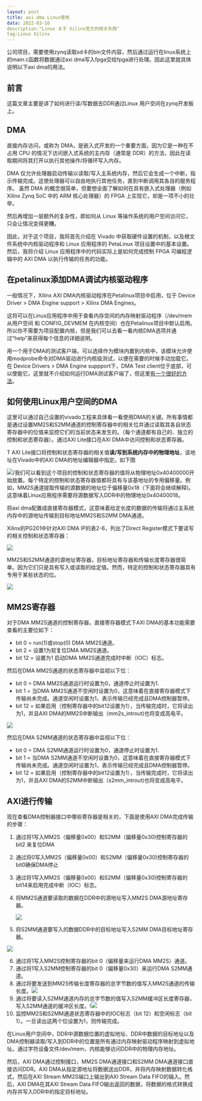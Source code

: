 ```yaml
---
layout: post
title: axi dma Linux使用
data: 2022-03-16
description:"Linux 关于 Xilinx官方的相关东西"
tag:Linux Xilinx
---
```


公司项目，需要使用zynq读取sd卡的bin文件内容，然后通过运行在linux系统上的main.c函数将数据通过axi dma写入fpga交给fpga进行处理。因此这里就具体说明以下axi dma的用法。

## 前言

这篇文章主要是讲了如何进行读/写数据去DDR通过Linux 用户空间在zynq开发板上。



## DMA

直接内存访问，或称为 DMA，是嵌入式开发的一个重要方面，因为它是一种在不占用 CPU 的情况下访问嵌入式系统的主内存（通常是 DDR）的方法，因此在读取期间将其打开以执行其他操作/将循环写入内存。 

DMA 仅允许处理器启动传输以读取/写入主系统内存，然后它会生成一个中断，指示传输完成。这使处理器可以自由地执行其他任务，直到中断调用其各自的服务程序。 虽然 DMA 的概念很简单，但要想全面了解如何在具有嵌入式处理器（例如 Xilinx Zynq SoC 中的 ARM 核心处理器）的 FPGA 上实现它，却是一项不小的壮举。

然后再增加一层额外的复杂性，即如何从 Linux 等操作系统的用户空间访问它，只会让情况变得更糟。 

因此，对于这个项目，我将首先介绍在 Vivado 中获取硬件设置的机制，以及根文件系统中内核驱动程序和 Linux 应用程序的 PetaLinux 项目设置中的基本设置。然后，我将介绍 Linux 应用程序中的代码实际上是如何完成控制 FPGA 可编程逻辑中的 AXI DMA 以执行传输的任务的功能。 



## 在petalinux添加DMA调试内核驱动程序

一般情况下，Xilinx AXI DMA内核驱动程序在Petalinux项目中启用，位于 Device Driver > DMA Engine support > Xilinx DMA Engines。

这将可以在Linux应用程序中用于查看内存空间的内存映射驱动程序（/dev/mem 从用户空间 和 CONFIG_DEVMEM 在内核空间）也在Petalinux项目中默认启用。所以你不需要为项目配置内核，但是我们可以去看一看内核DMA选项并通过“help”来获得每个信息的详细说明。

用一个用于DMA的测试客户端，可以选择作为模块内置到内核中，该模块允许使用modprobe命令对DMA驱动进行内核级测试，以便在需要的时候手动加载它。在 Device Drivers > DMA Engine suppport下，DMA Test client位于底部，可以使能它。这里就不介绍如何运行DMA测试客户端了，但这里[有一个很好的方法](https://www.kernel.org/doc/html/v4.15/driver-api/dmaengine/dmatest.html)。



## 如何使用Linux用户空间的DMA

这里可以通过自己设置的vivado工程来具体看一看使用DMA的关键。所有事情都是通过设置MM2S和S2MM通道的控制寄存器中的相关位并通过读取其各自状态寄存器中的位值来监控它们的当前状态来发生的。（每个通道都有自己的、独立的控制和状态寄存器）。通过AXI Lite接口在AXI DMA中访问控制和状态寄存器。

T AXI Lite接口将控制和状态寄存器的相关值**读/写到系统内存中的物理地址**，该地址在Vivado中的AXI DMA的地址编辑器中指定。如下图

![](/images/axi_dma/0.png)/我们可以看到这个项目的控制和状态寄存器的值将从物理地址0x40400000开始放置。每个特定的控制和状态寄存器值都将具有与该基地址的专用偏移量。例如，MM2S通道提取传输的源数据的地址位于偏移量0x18（下面将会继续解释)。这意味着Linux应用程序需要将源数据写入DDR中的物理地址0x40400018。

将axi dma配置成直接寄存器模式，这意味着给定长度的数据的传输将通过主系统内存中的源地址传输到目标地址MM2S和S2MM DMA通道。

Xilinx的PG201中针对AXI DMA IP的表2-6，列出了Direct Register模式下要读写的相关控制和状态寄存器：

![](/images/axi_dma/1.png)

MM2S和S2MM通道的源地址寄存器，目标地址寄存器和传输长度寄存器很简单。因为它们只是具有写入或读取的给定值。然而，特定的控制和状态寄存器具有专用于某些状态的位。

![](/images/axi_dma/2.png)

## MM2S寄存器

对于DMA MM2S通道的控制寄存器，直接寄存器模式下AXI DMA的基本功能需要查看的主要位如下：

- bit 0 = run(1)或stop(0)	DMA MM2S通道。
- bit 2 = 设置1为软复位DMA MM2S通道。
- bit 12 = 设置为1 启动DMA MM2S通道完成时中断（IOC）标志。

然后在DMA MM2S通道的状态寄存器中监视以下位：

- bit 0 = DMA MM2S通道运行时设置为0，通道停止时设置为1.
- bit 1 = 当DMA MM2S通道不空闲时设置为0，这意味着在直接寄存器模式下传输尚未完成。通道空闲时设置为1，表示传输已经完成且DMA控制器暂停。
- bit 12 = 如果启用（控制寄存器中的bit12设置为1），当传输完成时，它将读出为1，并且AXI DMA的MM2S中断输出（mm2s_introut)也将变成高电平。

![](/images/axi_dma/3.png)

然后在DMA S2MM通道的状态寄存器中监视以下位：

- bit 0 = DMA S2MM通道运行时设置为0，通道停止时设置为1.
- bit 1 = 当DMA S2MM通道不空闲时设置为0，这意味着在直接寄存器模式下传输尚未完成。通道空闲时设置为1，表示传输已经完成且DMA控制器暂停。
- bit 12 = 如果启用（控制寄存器中的bit12设置为1），当传输完成时，它将读出为1，并且AXI DMA的S2MM中断输出（s2mm_introut)也将变成高电平。

## AXI进行传输

现在查看DMA控制器接口中哪些寄存器是相关的，下面是使用AXI DMA完成传输的步骤：

1. 通过将1写入MM2S（偏移量0x00）和S2MM（偏移量0x30)控制寄存器的bit2 来复位DMA

2. 通过将0写入MM2S（偏移量0x00）和S2MM（偏移量0x30)控制寄存器的bit0确保DMA停止

3. 通过将1写入MM2S（偏移量0x00）和S2MM（偏移量0x30)控制寄存器的bit14来启用完成中断（IOC）标志。

4. 将MM2S通道要读取的数据在DDR中的源地址写入MM2S DMA源地址寄存器。

   ![](/images/axi_dma/4.png)

5. 将S2MM通道要写入的数据DDR中的目标地址写入S2MM DMA目标地址寄存器。

![](/images/axi_dma/5.png)

6. 通过将1写入MM2S控制寄存器的bit 0（偏移量来运行DMA MM2S）通道。
7. 通过将1写入S2MM控制寄存器的bit 0（偏移量0x30）来运行DMA S2MM通道。
8. 通过将要发送到MM2S传输长度寄存器的总字节数的值写入MM2S通道的传输长度。![](/images/axi_dma/6.png)
9. 通过将要读入S2MM通道内存的总字节数的值写入S2MM缓冲区长度寄存器，写入S2MM通道的缓冲区长度。!![](/images/axi_dma/7.png)
10. 监控MM2S和S2MM通道状态寄存器中的IOC标志（bit 12）和空闲标志（bit 1）。一旦读出这两个位设置为1，则传输完成。

在Linux用户空间中，DDR中源数据位置的虚拟地址、DDR中数据的目标地址以及DMA控制器读取/写入到DDR中的位置是所有通过内存映射驱动程序映射到虚拟地址。通过字符设备文件/dev/mem，内核能够访问DDR中的物理内存地址。

然后，AXI DMA通过控制接口，MM2S DMA通道接口和S2MM DMA通道接口直接访问DDR。AXI DMA从指定源地址将数据送出DDR，并将内存映射数据转化格式，然后在AXI Stream MM2S端口上输出到AXI Stream Data FIFO的输入。然后，AXI DMA在其AXI Stream Data FIFO输出返回的数据，将数据的格式转换成内存并写入DDR中的指定目标地址。



